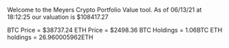 Welcome to the Meyers Crypto Portfolio Value tool. 
As of 06/13/21 at 18:12:25 our valuation is $108417.27 

BTC Price = $38737.24
 ETH Price = $2498.36
BTC Holdings = 1.06BTC
 ETH holdings = 26.960005962ETH 
